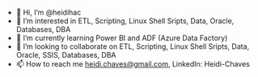 - 👋 Hi, I’m @heidihac
- 👀 I’m interested in ETL, Scripting, Linux Shell Sripts, Data, Oracle, Databases, DBA
- 🌱 I’m currently learning Power BI and ADF (Azure Data Factory)
- 💞️ I’m looking to collaborate on ETL, Scripting, Linux Shell Sripts, Data, Oracle, SSIS, Databases, DBA
- 📫 How to reach me heidi.chaves@gmail.com, LinkedIn: Heidi-Chaves

<!---
heidihac/heidihac is a ✨ special ✨ repository because its `README.md` (this file) appears on your GitHub profile.
You can click the Preview link to take a look at your changes.
--->
